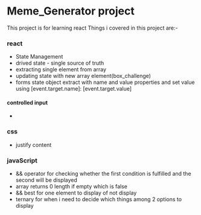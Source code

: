 # Meme_Generator project

This project is for learning react
Things i covered in this project are:-
### react
- State Management
- drived state - single source of truth
- extracting single element from array
- updating state with new array element(box_challenge)
- forms state object extract with name and value properties and set value using [event.target.name]: [event.target.value]
#### controlled input
- 
### css 
- justify content

### javaScript 
- && operator for checking whether the first condition is fulfilled and the second will be displayed
- array returns 0 length if empty which is false
- && best for one element to display of not display
- ternary for when i need to decide which things among 2 options to display